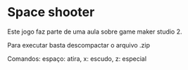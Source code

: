 <h1>Space shooter</h1>

<p>Este jogo faz parte de uma aula sobre game maker studio 2.</p>
<p>Para executar basta descompactar o arquivo .zip</p>
<p>Comandos: espaço: atira, x: escudo, z: especial<p>